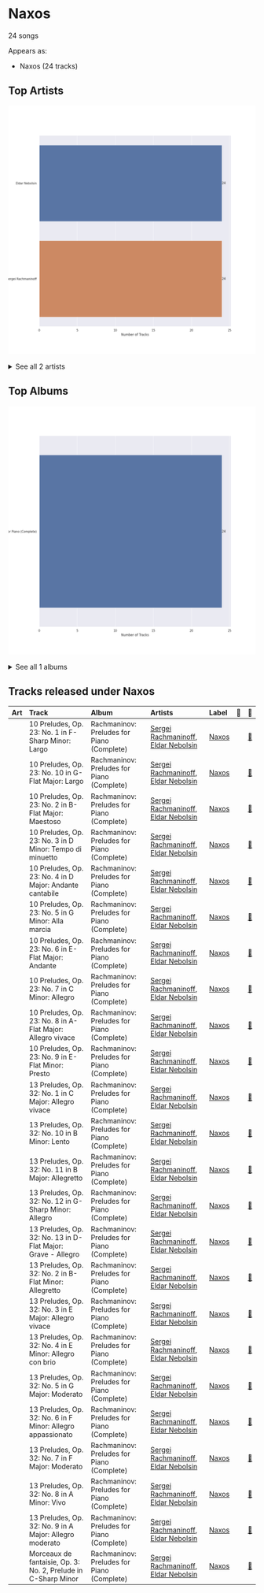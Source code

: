 # Naxos

24 songs

Appears as:
- Naxos (24 tracks)

## Top Artists

![Bar chart of top 2 artists](../images/labels/naxos/artists.png)


<details>
<summary>See all 2 artists</summary>

|   Number of Tracks | Art                                                                                              | Artist                                                   | 🔗                                                           |
|-------------------:|:-------------------------------------------------------------------------------------------------|:---------------------------------------------------------|:------------------------------------------------------------|
|                 24 | <img src="https://i.scdn.co/image/1b640748181bdba8cc37a0a6ee5148c27b374d4e" alt="" width="50" /> | [Eldar Nebolsin](../artists/eldar_nebolsin.md)           | [🔗](https://open.spotify.com/artist/45ts2AJTWlzJ9JrQlCGxpX) |
|                 24 | <img src="https://i.scdn.co/image/463e3c5c3e814761532f554913cf2af456bcba59" alt="" width="50" /> | [Sergei Rachmaninoff](../artists/sergei_rachmaninoff.md) | [🔗](https://open.spotify.com/artist/0Kekt6CKSo0m5mivKcoH51) |

</details>


## Top Albums

![Bar chart of top 1 albums in](../images/labels/naxos/albums.png)


<details>
<summary>See all 1 albums</summary>

|   Number of Tracks | Art                                                                                              | Album                                      | 🔗                                                          |
|-------------------:|:-------------------------------------------------------------------------------------------------|:-------------------------------------------|:-----------------------------------------------------------|
|                 24 | <img src="https://i.scdn.co/image/ab67616d0000b2732d2154810a4e4472b4cc199e" alt="" width="50" /> | Rachmaninov: Preludes for Piano (Complete) | [🔗](https://open.spotify.com/album/1vlnwUAidj7bEmRhsq4zTv) |

</details>


## Tracks released under Naxos

| Art                                                                                              | Track                                                         | Album                                      | Artists                                                                                                  | Label             | 💚   | 🔗                                                          |
|:-------------------------------------------------------------------------------------------------|:--------------------------------------------------------------|:-------------------------------------------|:---------------------------------------------------------------------------------------------------------|:------------------|:----|:-----------------------------------------------------------|
| <img src="https://i.scdn.co/image/ab67616d0000b2732d2154810a4e4472b4cc199e" alt="" width="50" /> | 10 Preludes, Op. 23: No. 1 in F-Sharp Minor: Largo            | Rachmaninov: Preludes for Piano (Complete) | [Sergei Rachmaninoff](../artists/sergei_rachmaninoff.md), [Eldar Nebolsin](../artists/eldar_nebolsin.md) | [Naxos](naxos.md) |     | [🔗](https://open.spotify.com/track/4JGHKe4tmlVDg4PoTWaoq7) |
| <img src="https://i.scdn.co/image/ab67616d0000b2732d2154810a4e4472b4cc199e" alt="" width="50" /> | 10 Preludes, Op. 23: No. 10 in G-Flat Major: Largo            | Rachmaninov: Preludes for Piano (Complete) | [Sergei Rachmaninoff](../artists/sergei_rachmaninoff.md), [Eldar Nebolsin](../artists/eldar_nebolsin.md) | [Naxos](naxos.md) |     | [🔗](https://open.spotify.com/track/0vHlWIQiSsfhMrxwJodNeP) |
| <img src="https://i.scdn.co/image/ab67616d0000b2732d2154810a4e4472b4cc199e" alt="" width="50" /> | 10 Preludes, Op. 23: No. 2 in B-Flat Major: Maestoso          | Rachmaninov: Preludes for Piano (Complete) | [Sergei Rachmaninoff](../artists/sergei_rachmaninoff.md), [Eldar Nebolsin](../artists/eldar_nebolsin.md) | [Naxos](naxos.md) |     | [🔗](https://open.spotify.com/track/4pgud5L6apTBZ6sqeqnt44) |
| <img src="https://i.scdn.co/image/ab67616d0000b2732d2154810a4e4472b4cc199e" alt="" width="50" /> | 10 Preludes, Op. 23: No. 3 in D Minor: Tempo di minuetto      | Rachmaninov: Preludes for Piano (Complete) | [Sergei Rachmaninoff](../artists/sergei_rachmaninoff.md), [Eldar Nebolsin](../artists/eldar_nebolsin.md) | [Naxos](naxos.md) |     | [🔗](https://open.spotify.com/track/0LsNtrpdw7vz8ISVrQYMnM) |
| <img src="https://i.scdn.co/image/ab67616d0000b2732d2154810a4e4472b4cc199e" alt="" width="50" /> | 10 Preludes, Op. 23: No. 4 in D Major: Andante cantabile      | Rachmaninov: Preludes for Piano (Complete) | [Sergei Rachmaninoff](../artists/sergei_rachmaninoff.md), [Eldar Nebolsin](../artists/eldar_nebolsin.md) | [Naxos](naxos.md) |     | [🔗](https://open.spotify.com/track/0NtUQYljbdO9M2oIvUarTB) |
| <img src="https://i.scdn.co/image/ab67616d0000b2732d2154810a4e4472b4cc199e" alt="" width="50" /> | 10 Preludes, Op. 23: No. 5 in G Minor: Alla marcia            | Rachmaninov: Preludes for Piano (Complete) | [Sergei Rachmaninoff](../artists/sergei_rachmaninoff.md), [Eldar Nebolsin](../artists/eldar_nebolsin.md) | [Naxos](naxos.md) |     | [🔗](https://open.spotify.com/track/0dwRX7z5Yzr1K96QhAKOBh) |
| <img src="https://i.scdn.co/image/ab67616d0000b2732d2154810a4e4472b4cc199e" alt="" width="50" /> | 10 Preludes, Op. 23: No. 6 in E-Flat Major: Andante           | Rachmaninov: Preludes for Piano (Complete) | [Sergei Rachmaninoff](../artists/sergei_rachmaninoff.md), [Eldar Nebolsin](../artists/eldar_nebolsin.md) | [Naxos](naxos.md) |     | [🔗](https://open.spotify.com/track/4VH21d5xLD6DtFKcawuoXw) |
| <img src="https://i.scdn.co/image/ab67616d0000b2732d2154810a4e4472b4cc199e" alt="" width="50" /> | 10 Preludes, Op. 23: No. 7 in C Minor: Allegro                | Rachmaninov: Preludes for Piano (Complete) | [Sergei Rachmaninoff](../artists/sergei_rachmaninoff.md), [Eldar Nebolsin](../artists/eldar_nebolsin.md) | [Naxos](naxos.md) |     | [🔗](https://open.spotify.com/track/1BKKpyRblOv1OWjZ0CcAWo) |
| <img src="https://i.scdn.co/image/ab67616d0000b2732d2154810a4e4472b4cc199e" alt="" width="50" /> | 10 Preludes, Op. 23: No. 8 in A-Flat Major: Allegro vivace    | Rachmaninov: Preludes for Piano (Complete) | [Sergei Rachmaninoff](../artists/sergei_rachmaninoff.md), [Eldar Nebolsin](../artists/eldar_nebolsin.md) | [Naxos](naxos.md) |     | [🔗](https://open.spotify.com/track/3nJNmPeYs4buaULmYJ26X6) |
| <img src="https://i.scdn.co/image/ab67616d0000b2732d2154810a4e4472b4cc199e" alt="" width="50" /> | 10 Preludes, Op. 23: No. 9 in E-Flat Minor: Presto            | Rachmaninov: Preludes for Piano (Complete) | [Sergei Rachmaninoff](../artists/sergei_rachmaninoff.md), [Eldar Nebolsin](../artists/eldar_nebolsin.md) | [Naxos](naxos.md) |     | [🔗](https://open.spotify.com/track/5v2O3vGKHlmLVLqNKcOwCO) |
| <img src="https://i.scdn.co/image/ab67616d0000b2732d2154810a4e4472b4cc199e" alt="" width="50" /> | 13 Preludes, Op. 32: No. 1 in C Major: Allegro vivace         | Rachmaninov: Preludes for Piano (Complete) | [Sergei Rachmaninoff](../artists/sergei_rachmaninoff.md), [Eldar Nebolsin](../artists/eldar_nebolsin.md) | [Naxos](naxos.md) |     | [🔗](https://open.spotify.com/track/3I7u1AhIGc9XHKQIjb1ZBG) |
| <img src="https://i.scdn.co/image/ab67616d0000b2732d2154810a4e4472b4cc199e" alt="" width="50" /> | 13 Preludes, Op. 32: No. 10 in B Minor: Lento                 | Rachmaninov: Preludes for Piano (Complete) | [Sergei Rachmaninoff](../artists/sergei_rachmaninoff.md), [Eldar Nebolsin](../artists/eldar_nebolsin.md) | [Naxos](naxos.md) |     | [🔗](https://open.spotify.com/track/6dclMhwb2xkTzcGFXYdUeQ) |
| <img src="https://i.scdn.co/image/ab67616d0000b2732d2154810a4e4472b4cc199e" alt="" width="50" /> | 13 Preludes, Op. 32: No. 11 in B Major: Allegretto            | Rachmaninov: Preludes for Piano (Complete) | [Sergei Rachmaninoff](../artists/sergei_rachmaninoff.md), [Eldar Nebolsin](../artists/eldar_nebolsin.md) | [Naxos](naxos.md) |     | [🔗](https://open.spotify.com/track/5RrWiz8zrTJCjHENxHTAJZ) |
| <img src="https://i.scdn.co/image/ab67616d0000b2732d2154810a4e4472b4cc199e" alt="" width="50" /> | 13 Preludes, Op. 32: No. 12 in G-Sharp Minor: Allegro         | Rachmaninov: Preludes for Piano (Complete) | [Sergei Rachmaninoff](../artists/sergei_rachmaninoff.md), [Eldar Nebolsin](../artists/eldar_nebolsin.md) | [Naxos](naxos.md) |     | [🔗](https://open.spotify.com/track/7JsvE4iJtehI0KbUeljgj5) |
| <img src="https://i.scdn.co/image/ab67616d0000b2732d2154810a4e4472b4cc199e" alt="" width="50" /> | 13 Preludes, Op. 32: No. 13 in D-Flat Major: Grave - Allegro  | Rachmaninov: Preludes for Piano (Complete) | [Sergei Rachmaninoff](../artists/sergei_rachmaninoff.md), [Eldar Nebolsin](../artists/eldar_nebolsin.md) | [Naxos](naxos.md) |     | [🔗](https://open.spotify.com/track/6LsBz8fLOpY96erLer7cRj) |
| <img src="https://i.scdn.co/image/ab67616d0000b2732d2154810a4e4472b4cc199e" alt="" width="50" /> | 13 Preludes, Op. 32: No. 2 in B-Flat Minor: Allegretto        | Rachmaninov: Preludes for Piano (Complete) | [Sergei Rachmaninoff](../artists/sergei_rachmaninoff.md), [Eldar Nebolsin](../artists/eldar_nebolsin.md) | [Naxos](naxos.md) |     | [🔗](https://open.spotify.com/track/2jcKSE0ixtPCCfDPEln1FI) |
| <img src="https://i.scdn.co/image/ab67616d0000b2732d2154810a4e4472b4cc199e" alt="" width="50" /> | 13 Preludes, Op. 32: No. 3 in E Major: Allegro vivace         | Rachmaninov: Preludes for Piano (Complete) | [Sergei Rachmaninoff](../artists/sergei_rachmaninoff.md), [Eldar Nebolsin](../artists/eldar_nebolsin.md) | [Naxos](naxos.md) |     | [🔗](https://open.spotify.com/track/2cRFzJYirvLmlJX2DXO940) |
| <img src="https://i.scdn.co/image/ab67616d0000b2732d2154810a4e4472b4cc199e" alt="" width="50" /> | 13 Preludes, Op. 32: No. 4 in E Minor: Allegro con brio       | Rachmaninov: Preludes for Piano (Complete) | [Sergei Rachmaninoff](../artists/sergei_rachmaninoff.md), [Eldar Nebolsin](../artists/eldar_nebolsin.md) | [Naxos](naxos.md) |     | [🔗](https://open.spotify.com/track/5GjDNg9mTkPrqUfg6CI8Zc) |
| <img src="https://i.scdn.co/image/ab67616d0000b2732d2154810a4e4472b4cc199e" alt="" width="50" /> | 13 Preludes, Op. 32: No. 5 in G Major: Moderato               | Rachmaninov: Preludes for Piano (Complete) | [Sergei Rachmaninoff](../artists/sergei_rachmaninoff.md), [Eldar Nebolsin](../artists/eldar_nebolsin.md) | [Naxos](naxos.md) |     | [🔗](https://open.spotify.com/track/3bKoITIhcQfjzAvhQn3NCU) |
| <img src="https://i.scdn.co/image/ab67616d0000b2732d2154810a4e4472b4cc199e" alt="" width="50" /> | 13 Preludes, Op. 32: No. 6 in F Minor: Allegro appassionato   | Rachmaninov: Preludes for Piano (Complete) | [Sergei Rachmaninoff](../artists/sergei_rachmaninoff.md), [Eldar Nebolsin](../artists/eldar_nebolsin.md) | [Naxos](naxos.md) |     | [🔗](https://open.spotify.com/track/67SGGqw9rymqT1DvdT5ka6) |
| <img src="https://i.scdn.co/image/ab67616d0000b2732d2154810a4e4472b4cc199e" alt="" width="50" /> | 13 Preludes, Op. 32: No. 7 in F Major: Moderato               | Rachmaninov: Preludes for Piano (Complete) | [Sergei Rachmaninoff](../artists/sergei_rachmaninoff.md), [Eldar Nebolsin](../artists/eldar_nebolsin.md) | [Naxos](naxos.md) |     | [🔗](https://open.spotify.com/track/4g9sNU83qPH85xNoFAZqED) |
| <img src="https://i.scdn.co/image/ab67616d0000b2732d2154810a4e4472b4cc199e" alt="" width="50" /> | 13 Preludes, Op. 32: No. 8 in A Minor: Vivo                   | Rachmaninov: Preludes for Piano (Complete) | [Sergei Rachmaninoff](../artists/sergei_rachmaninoff.md), [Eldar Nebolsin](../artists/eldar_nebolsin.md) | [Naxos](naxos.md) |     | [🔗](https://open.spotify.com/track/5BuaEWlAqAY71w10Q4Yd6B) |
| <img src="https://i.scdn.co/image/ab67616d0000b2732d2154810a4e4472b4cc199e" alt="" width="50" /> | 13 Preludes, Op. 32: No. 9 in A Major: Allegro moderato       | Rachmaninov: Preludes for Piano (Complete) | [Sergei Rachmaninoff](../artists/sergei_rachmaninoff.md), [Eldar Nebolsin](../artists/eldar_nebolsin.md) | [Naxos](naxos.md) |     | [🔗](https://open.spotify.com/track/07EzJ4VrpLaQtTzKyOAH3w) |
| <img src="https://i.scdn.co/image/ab67616d0000b2732d2154810a4e4472b4cc199e" alt="" width="50" /> | Morceaux de fantaisie, Op. 3: No. 2, Prelude in C-Sharp Minor | Rachmaninov: Preludes for Piano (Complete) | [Sergei Rachmaninoff](../artists/sergei_rachmaninoff.md), [Eldar Nebolsin](../artists/eldar_nebolsin.md) | [Naxos](naxos.md) |     | [🔗](https://open.spotify.com/track/3jyko3okSMjZbIGdElSQN5) |

